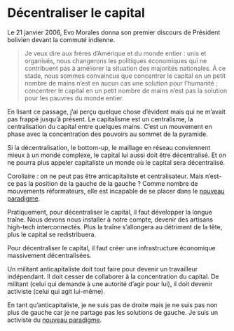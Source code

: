# Décentraliser le capital

Le 21 janvier 2006, Evo Morales donna son premier discours de Président bolivien devant la commuté indienne.

> Je veux dire aux frères d’Amérique et du monde entier : unis et organisés, nous changerons les politiques économiques qui ne contribuent pas à améliorer la situation des majorités nationales. À ce stade, nous sommes convaincus que concentrer le capital en un petit nombre de mains n’est en aucun cas une solution pour l’humanité ; concentrer le capital en un petit nombre de mains n’est pas la solution pour les pauvres du monde entier.

En lisant ce passage, j’ai perçu quelque chose d’évident mais qui ne m’avait pas frappé jusqu’à présent. Le capitalisme est un centralisme, la centralisation du capital entre quelques mains. C’est un mouvement en phase avec la concentration des pouvoirs au sommet de la pyramide.

Si la décentralisation, le bottom-up, le maillage en réseau conviennent mieux à un monde complexe, le capital lui aussi doit être décentralisé. Et on ne pourra plus appeler capitaliste un monde où le capital sera décentralisé.

Corollaire : on ne peut pas être anticapitaliste et centralisateur. Mais n’est-ce pas la position de la gauche de la gauche ? Comme nombre de mouvements réformateurs, elle est incapable de se placer dans le [nouveau paradigme](https://tcrouzet.com/2008/11/21/strategie-decologie-politique/).

Pratiquement, pour décentraliser le capital, il faut développer la longue traîne. Nous devons nous installer à notre compte, devenir des artisans high-tech interconnectés. Plus la traîne s’allongera au détriment de la tête, plus le capital se redistribuera.

Pour décentraliser le capital, il faut créer une infrastructure économique massivement décentralisées.

Un militant anticapitaliste doit tout faire pour devenir un travailleur indépendant. Il doit cesser de collaborer à la concentration du capital. De militant (celui qui demande à une autorité d’agir pour lui), il doit devenir activiste (celui qui agit lui-même).

En tant qu’anticapitaliste, je ne suis pas de droite mais je ne suis pas non plus de gauche car je ne partage pas les solutions de gauche. Je suis un activiste du [nouveau paradigme](https://tcrouzet.com/2008/11/21/strategie-decologie-politique/).